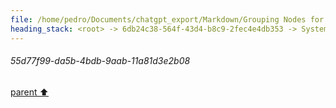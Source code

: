 ```yaml
---
file: /home/pedro/Documents/chatgpt_export/Markdown/Grouping Nodes for Analysis.md
heading_stack: <root> -> 6db24c38-564f-43d4-b8c9-2fec4e4db353 -> System -> 2953287f-20e5-44fb-a584-4bfe4f961bbb -> System -> aaa23f50-fb72-4433-a7f7-075d9fdfe0f3 -> User -> b5e935e4-8ecf-4850-ac07-4d63ba79b17e -> Assistant -> ad08acfc-210e-4de6-8495-802cfd6644c0 -> Assistant -> 58d33044-a31f-4722-880d-41adf2e0d2e9 -> Tool -> 9a8e14e9-c1db-4b63-9860-668ca3c413e6 -> Assistant -> aaa20cb6-bdc0-41ca-b038-b00cfecd1334 -> User -> f356137c-fbe2-438d-87bb-9695d4112c6c -> Assistant -> d7ff89f8-b73e-4302-af13-473e623c04d9 -> Assistant -> 8df1bdf2-c2ab-45fe-8f3c-29e899a2be79 -> Tool -> f9188ff9-69b8-4c8b-9f72-46698e2fed91 -> Assistant -> a486650a-5d1b-44dd-a66a-ecbb8f23cf42 -> Assistant -> 7fdad3d6-7b6d-4d3c-8450-6f8525f549d8 -> Tool -> 7c2665d3-04a1-463c-96b6-5fe58821ab2f -> Assistant -> aaa2d1fe-01f1-415d-a411-8207fa5fc1ac -> User -> f381d9d6-d4ba-4a39-aee9-5fe0ada66351 -> Assistant -> 08f84522-f933-4eb5-a3ee-545e563022a4 -> Assistant -> 67db0ed6-ee08-4988-ad9f-f19485da0924 -> Tool -> c855f4d9-51a4-4004-9177-c2a2991bac50 -> Assistant -> aaa21fdf-f794-428e-b18e-0a5da141e948 -> User -> 1b40b10b-55f0-4dc2-a8c7-de2fc63cd84e -> Assistant -> aaa24d94-a27f-490b-80ab-67ef86010eb1 -> User -> 31ecee52-cf50-4cbc-9cde-2bca459edf37 -> Assistant -> aaa29558-6bf8-4ccc-95d4-1172c48e4e9e -> User -> ecffc7d4-45ff-4069-839f-2399766750b2 -> Assistant -> 86da3ef8-5517-42a1-ad2a-de60a7202a46 -> Tool -> a6ff88e4-f253-4005-81a2-c10ac57ee86d -> Assistant -> aaa2537a-f4cb-402e-ad6f-18955323dad6 -> User -> 05dbff3a-6a49-4956-9a59-b5a3b41132de -> Assistant -> 3b18f731-3c18-4880-bd36-6f413162c2f7 -> Tool -> 21cbce1c-8a31-489e-b6b2-fc5013de6dd7 -> Assistant -> aaa27fbe-2d3e-4832-ba71-26e08bc933e1 -> User -> c1fcc537-30ac-4e9b-930d-cc4389ee46c0 -> System -> b9741cba-efd9-4c98-9724-008f3f599080 -> Assistant -> df8d1b55-9b42-4cbb-92ed-1bfb84a0d967 -> Tool -> d1cf173f-7c4d-4143-962f-9c7ab3dd2ffa -> Assistant -> 3b676c4f-f599-4a2e-958b-0fdf365c0f62 -> Assistant -> 49dc2e4d-b62b-4be2-a6b5-2de27ab31ed9 -> Tool -> 2220b7b8-d522-4069-8a31-c7c4b7865f07 -> Assistant -> 1c9b7dab-81d6-49ee-ae38-0a0c88d81402 -> Assistant -> cfaf7ab8-fc6a-4a4f-86b1-3dbe9e66c030 -> Tool -> e5ef422d-8495-472b-8dfa-9f2c746ad9b1 -> Assistant -> aaa234f6-e3e1-4137-b894-dc3994b4cce8 -> User -> d275dc2b-6a86-439e-936b-a6a4842a7c9d -> Assistant -> 8c4ea16c-0065-4a9d-9a31-5a296c8599cb -> Assistant -> ced0e523-e66d-406f-a653-8c31aa5951cd -> Tool -> 277c3664-c5d4-4520-95c8-568a546c6420 -> Assistant -> 5bec0134-96c5-4b44-9b10-25a64852f32b -> Assistant -> 0aa61ea4-3947-46be-bd21-33e89bf825db -> Tool -> 55d77f99-da5b-4bdb-9aab-11a81d3e2b08
---
```

###### 55d77f99-da5b-4bdb-9aab-11a81d3e2b08
[parent ⬆️](#0aa61ea4-3947-46be-bd21-33e89bf825db)
